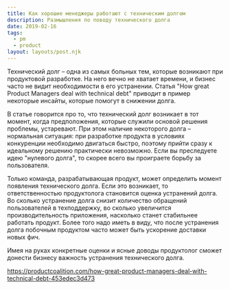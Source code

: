 ```yaml
---
title: Как хорошие менеджеры работают с техническим долгом
description: Размышления по поводу технического долга
date: 2019-02-16
tags:
  - pm
  - product
layout: layouts/post.njk
---
```

Технический долг – одна из самых больных тем, которые возникают при продуктовой разработке. На него вечно не хватает времени, и бизнес часто не видит необходимости в его устранении. Статья "How great Product Managers deal with technical debt" приводит в пример некоторые инсайты, которые помогут в снижении долга. 

В статье говорится про то, что технический долг возникает в тот момент, когда предположения, которые служили основой решения проблемы, устаревают. При этом наличие некоторого долга – нормальная ситуация: при разработке продукта в условиях конкуренции необходимо двигаться быстро, поэтому прийти сразу к идеальному решению практически невозможно. Если вы преследуете идею "нулевого долга", то скорее всего вы проиграете борьбу за пользователя. 

Только команда, разрабатывающая продукт, может определить момент появления технического долга. Если это возникает, то ответственностью продуктолога становится оценка устранений долга. Во сколько устранение долга снизит количество обращений пользователей в техподдержку, во сколько увеличится производительность приложения, насколько станет стабильнее работать продукт. Более того надо иметь в виду, что после устранения долга побочным продуктом часто может быть ускорение доставки новых фич. 

Имея на руках конкретные оценки и ясные доводы продуктолог сможет донести бизнесу важность устранения технического долга. 

https://productcoalition.com/how-great-product-managers-deal-with-technical-debt-453edec3d473 
